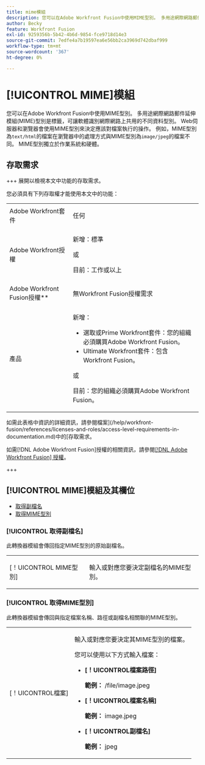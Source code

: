 ```yaml
---
title: mime模組
description: 您可以在Adobe Workfront Fusion中使用MIME型別。 多用途網際網路郵件延伸模組(MIME)型別是標籤，可讓軟體識別網際網路上共用的不同資料型別。 Web伺服器和瀏覽器會使用MIME型別來決定應該對檔案執行的操作。 例如，具有MIME型別text/html的檔案在瀏覽器中的處理方式與MIME型別image/jpeg的檔案不同。 MIME型別獨立於作業系統和硬體。
author: Becky
feature: Workfront Fusion
exl-id: 9259356b-5b42-4b6d-9854-fce9718d14e3
source-git-commit: 7edfe4a7b19597ea6e56bb2ca3969d742dbaf999
workflow-type: tm+mt
source-wordcount: '367'
ht-degree: 0%

---
```


# [!UICONTROL MIME]模組

您可以在Adobe Workfront Fusion中使用MIME型別。 多用途網際網路郵件延伸模組(MIME)型別是標籤，可讓軟體識別網際網路上共用的不同資料型別。 Web伺服器和瀏覽器會使用MIME型別來決定應該對檔案執行的操作。 例如，MIME型別為`text/html`的檔案在瀏覽器中的處理方式與MIME型別為`image/jpeg`的檔案不同。 MIME型別獨立於作業系統和硬體。

## 存取需求

+++ 展開以檢視本文中功能的存取需求。

您必須具有下列存取權才能使用本文中的功能：

<table style="table-layout:auto">
 <col> 
 <col> 
 <tbody> 
  <tr> 
   <td role="rowheader">Adobe Workfront套件</td> 
   <td> <p>任何</p> </td> 
  </tr> 
  <tr data-mc-conditions=""> 
   <td role="rowheader">Adobe Workfront授權</td> 
   <td> <p>新增：標準</p><p>或</p><p>目前：工作或以上</p> </td> 
  </tr> 
  <tr> 
   <td role="rowheader">Adobe Workfront Fusion授權**</td> 
   <td>
   <p>無Workfront Fusion授權需求</p>
   </td> 
  </tr> 
  <tr> 
   <td role="rowheader">產品</td> 
   <td>
   <p>新增：</p> <ul><li>選取或Prime Workfront套件：您的組織必須購買Adobe Workfront Fusion。</li><li>Ultimate Workfront套件：包含Workfront Fusion。</li></ul>
   <p>或</p>
   <p>目前：您的組織必須購買Adobe Workfront Fusion。</p>
   </td> 
  </tr>
 </tbody> 
</table>

如需此表格中資訊的詳細資訊，請參閱檔案](/help/workfront-fusion/references/licenses-and-roles/access-level-requirements-in-documentation.md)中的[存取需求。

如需[!DNL Adobe Workfront Fusion]授權的相關資訊，請參閱[[!DNL Adobe Workfront Fusion] 授權](/help/workfront-fusion/set-up-and-manage-workfront-fusion/licensing-operations-overview/license-automation-vs-integration.md)。

+++

## [!UICONTROL MIME]模組及其欄位

* [取得副檔名](#get-a-file-extension)
* [取得MIME型別](#get-a-mime-type)

### [!UICONTROL 取得副檔名]

此轉換器模組會傳回指定MIME型別的原始副檔名。

<table style="table-layout:auto"> 
 <col> 
 <col> 
 <tbody> 
  <tr> 
   <td role="rowheader">[！UICONTROL MIME型別]</td> 
   <td> <p>輸入或對應您要決定副檔名的MIME型別。 </p> </td> 
  </tr> 
 </tbody> 
</table>

### [!UICONTROL 取得MIME型別]

此轉換器模組會傳回與指定檔案名稱、路徑或副檔名相關聯的MIME型別。

<table style="table-layout:auto"> 
 <col> 
 <col> 
 <tbody> 
  <tr> 
   <td role="rowheader">[！UICONTROL檔案]</td> 
   <td> <p>輸入或對應您要決定其MIME型別的檔案。 </p> <p>您可以使用以下方式輸入檔案：</p> 
    <ul> 
     <li> <p><strong>[！UICONTROL檔案路徑]</strong> </p> <p class="example" data-mc-autonum="<b>Example: </b>"><span class="autonumber"><span><b>範例： </b></span></span>/file/image.jpeg</p> </li> 
     <li><strong>[！UICONTROL檔案名稱]</strong>  <p class="example" data-mc-autonum="<b>Example: </b>"><span class="autonumber"><span><b>範例： </b></span></span>image.jpeg</p> </li> 
     <li><strong>[！UICONTROL副檔名]</strong>  <p class="example" data-mc-autonum="<b>Example: </b>"><span class="autonumber"><span><b>範例： </b></span></span>jpeg</p> </li> 
    </ul> </td> 
  </tr> 
 </tbody> 
</table>
